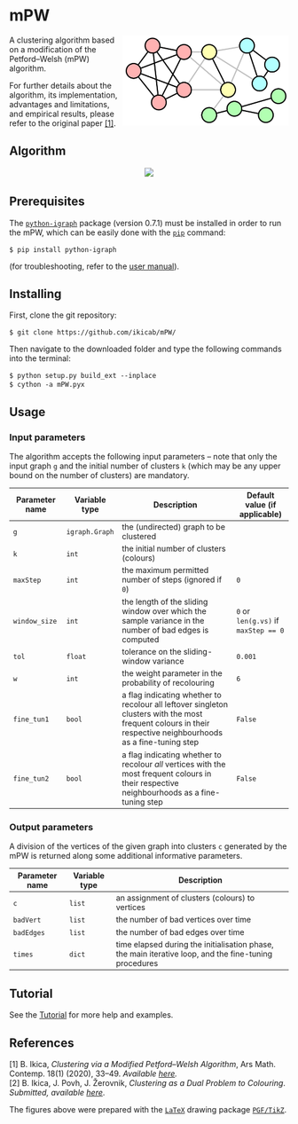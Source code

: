# mPW

<p align="center">
  <img src="Figures/Clustering.svg" width="300" align="right">
</p>

A clustering algorithm based on a modification of the Petford–Welsh (mPW) algorithm.

For further details about the algorithm, its implementation, advantages and limitations, and empirical results, please refer to the original paper [[1]](#1).

## Algorithm

<p align="center">
  <img src="Figures/mPW.gif" width="600">
</p>

## Prerequisites
The [`python-igraph`](https://igraph.org/python/) package (version 0.7.1) must be installed in order to run the mPW, which can be easily done with the [`pip`](https://pip.pypa.io/en/stable/) command:
```
$ pip install python-igraph
```
(for troubleshooting, refer to the [user manual](https://igraph.org/python/#pyinstall)).

## Installing
First, clone the git repository:
```
$ git clone https://github.com/ikicab/mPW/
```
Then navigate to the downloaded folder and type the following commands into the terminal:
```
$ python setup.py build_ext --inplace
$ cython -a mPW.pyx
```

## Usage

### Input parameters
The algorithm accepts the following input parameters – note that only the input graph `g` and the initial number of clusters `k` (which may be any upper bound on the number of clusters) are mandatory.

| Parameter name | Variable type | Description | Default value (if applicable) |
| --------- | ----------- | ----------- |----------- |
| `g` | `igraph.Graph` | the (undirected) graph to be clustered | 
| `k` | `int` | the initial number of clusters (colours) |
| `maxStep` | `int` | the maximum permitted number of steps (ignored if `0`) | `0`
| `window_size` | `int` | the length of the sliding window over which the sample variance in the number of bad edges is computed | `0` or `len(g.vs)` if `maxStep == 0`
| `tol` | `float` | tolerance on the sliding-window variance | `0.001`
| `w` | `int` | the weight parameter in the probability of recolouring | `6`
| `fine_tun1` | `bool` | a flag indicating whether to recolour all leftover singleton clusters with the most frequent colours in their respective neighbourhoods as a fine-tuning step | `False`
| `fine_tun2` | `bool` | a flag indicating whether to recolour *all* vertices with the most frequent colours in their respective neighbourhoods as a fine-tuning step | `False`

### Output parameters
A division of the vertices of the given graph into clusters `c` generated by the mPW is returned along some additional informative parameters.

| Parameter name | Variable type | Description |
| --------- | ----------- | ----------- |
| `c` | `list` | an assignment of clusters (colours) to vertices
| `badVert` | `list` | the number of bad vertices over time
| `badEdges` | `list` | the number of bad edges over time
| `times` | `dict` | time elapsed during the initialisation phase, the main iterative loop, and the fine-tuning procedures

## Tutorial
See the [Tutorial](https://nbviewer.jupyter.org/github/ikicab/mPW/blob/master/Tutorial.ipynb) for more help and examples.

## References
<a id="1">[1]</a>
B. Ikica, *Clustering via a Modified Petford–Welsh Algorithm*, Ars Math. Contemp. 18(1) (2020), 33–49. _Available [here](https://doi.org/10.26493/1855-3974.2079.7b1)._\
<a id="2">[2]</a>
B. Ikica, J. Povh, J. Žerovnik, *Clustering as a Dual Problem to Colouring*. *Submitted, available [here](https://www.researchgate.net/publication/341041631_Clustering_as_a_Dual_Problem_to_Colouring)*.

The figures above were prepared with the [```LaTeX```](https://www.latex-project.org/) drawing package [```PGF/TikZ```](https://github.com/pgf-tikz/pgf).

